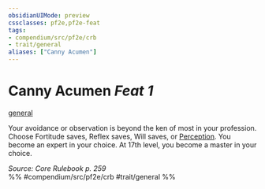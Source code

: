 ```yaml
---
obsidianUIMode: preview
cssclasses: pf2e,pf2e-feat
tags:
- compendium/src/pf2e/crb
- trait/general
aliases: ["Canny Acumen"]
---
```

# Canny Acumen  *Feat 1*  
[general](rules/traits/general.md "General Feat Trait")  


Your avoidance or observation is beyond the ken of most in your profession. Choose Fortitude saves, Reflex saves, Will saves, or [Perception](compendium/skills.md#Perception). You become an expert in your choice. At 17th level, you become a master in your choice.

*Source: Core Rulebook p. 259*  
%% #compendium/src/pf2e/crb #trait/general %%